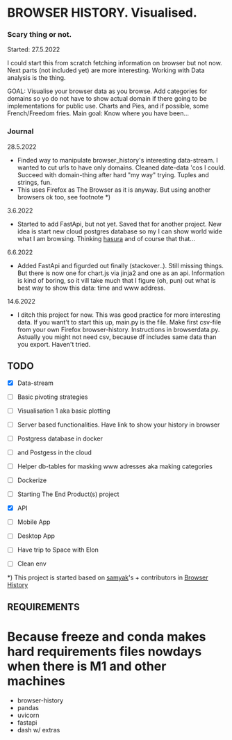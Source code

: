 # BROWSER HISTORY. Visualised. 
### Scary thing or not.

Started: 27.5.2022

I could start this from scratch fetching information on browser but not now. Next parts (not included yet) are more interesting. Working with Data analysis is the thing.  

GOAL: Visualise your browser data as you browse. Add categories for domains so yo do not have to show actual domain if there going to be implementations for public use. Charts and Pies, and if possible, some French/Freedom fries. Main goal: Know where you have been...  

### Journal
28.5.2022
- Finded way to manipulate browser_history's interesting data-stream. I wanted to cut urls to have only domains. Cleaned date-data 'cos I could. Succeed with domain-thing after hard "my way" trying. Tuples and strings, fun.
- This uses Firefox as The Browser as it is anyway. But using another browsers ok too, see footnote *) 

3.6.2022
- Started to add FastApi, but not yet. Saved that for another project. New idea is start new cloud postgres database so my I can show world wide what I am browsing. Thinking [hasura](hasura.io) and of course that that...

6.6.2022
- Added FastApi and figurded out finally (stackover..). Still missing things. But there is now one for chart.js via jinja2 and one as an api. Information is kind of boring, so it vill take much that I figure (oh, pun) out what is best way to show this data: time and www address.

14.6.2022
- I ditch this project for now. This was good practice for more interesting data. If you want't to start this up, main.py is the file. Make first csv-file from your own Firefox browser-history. Instructions in browserdata.py. Astually you might not need csv, because df includes same data than you export. Haven't tried. 


## TODO
- [X] Data-stream
- [ ] Basic pivoting strategies
- [ ] Visualisation 1 aka basic plotting
- [ ] Server based functionalities. Have link to show your history in browser
- [ ] Postgress database in docker 
- [ ] and Postgess in the cloud 
- [ ] Helper db-tables for masking www adresses aka making categories 
- [ ] Dockerize
- [ ] Starting The End Product(s) project
- [X] API
- [ ] Mobile App
- [ ] Desktop App
- [ ] Have trip to Space with Elon

- [ ] Clean env 


*) This project is started based on [samyak](https://pypi.org/user/samyak/)'s + contributors in [Browser History](https://pypi.org/project/browser-history/)

## REQUIREMENTS
# Because freeze and conda makes hard requirements files nowdays when there is M1 and other machines

- browser-history
- pandas
- uvicorn
- fastapi 
- dash w/ extras  